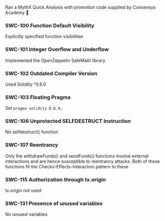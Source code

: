 Ran a MythX Quick Analysis with promotion code supplied by Consensys Academy 🍻

### SWC-100 Function Default Visibility

Explicitly specified function visibilities

### SWC-101 Integer Overflow and Underflow

Implemented the OpenZeppelin SafeMath library

### SWC-102 Outdated Compiler Version

Used Solidity ^0.8.0

### SWC-103 Floating Pragma

Set `pragma solidity 0.8.9;`

### SWC-106 Unprotected SELFDESTRUCT Instruction

No selfdestruct() function

### SWC-107 Reentrancy

Only the withdrawFunds() and sendFunds() functions involve external interactions and are hence susceptible to reentrancy attacks. Both of these functions fit the Checks-Effects-Interaction pattern to these

### SWC-115 Authorization through tx.origin

tx.origin not used

### SWC-131 Presence of unused variables

No unused variables